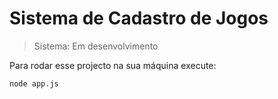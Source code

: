 # Sistema de Cadastro de Jogos

> Sistema: Em desenvolvimento

Para rodar esse projecto na sua máquina execute:

```
node app.js
```
